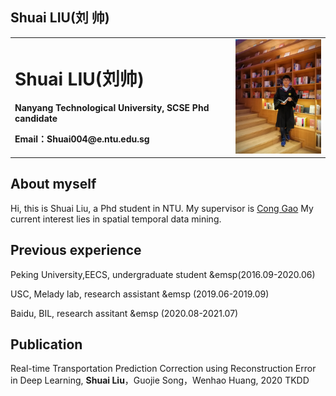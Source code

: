 ## Shuai LIU(刘 帅)

<table border="0">
  <tr>
    <td width="70%">
      <h1>Shuai LIU(刘帅)</h1>
      <p><b>Nanyang Technological University, SCSE Phd candidate</b></p>
      <p><b>Email：Shuai004@e.ntu.edu.sg</b></p>
    </td>
    <td width="30%">
      <img src="/mmexport1594121939607.jpg" width="100%">      
    </td>
  </tr>
</table>

## About myself
Hi, this is Shuai Liu, a Phd student in NTU. My supervisor is [Cong Gao](https://personal.ntu.edu.sg/gaocong/) My current interest lies in spatial temporal data mining.

## Previous experience
Peking University,EECS, undergraduate student &emsp(2016.09-2020.06)

USC, Melady lab, research assistant   &emsp    (2019.06-2019.09)

Baidu, BIL, research assitant     &emsp         (2020.08-2021.07)

## Publication
Real-time Transportation Prediction Correction using Reconstruction Error in Deep Learning, **Shuai Liu**，Guojie Song，Wenhao Huang, 2020 TKDD


